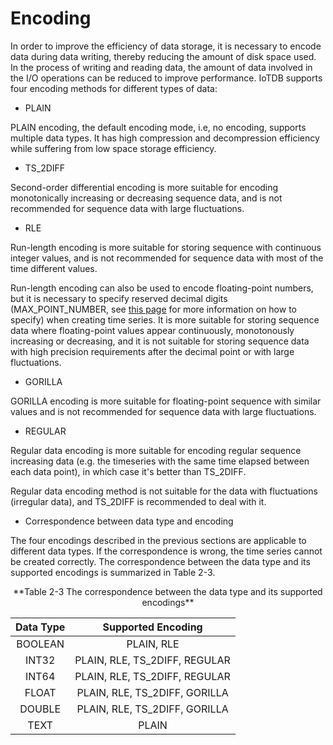 <!--

    Licensed to the Apache Software Foundation (ASF) under one
    or more contributor license agreements.  See the NOTICE file
    distributed with this work for additional information
    regarding copyright ownership.  The ASF licenses this file
    to you under the Apache License, Version 2.0 (the
    "License"); you may not use this file except in compliance
    with the License.  You may obtain a copy of the License at
    
        http://www.apache.org/licenses/LICENSE-2.0
    
    Unless required by applicable law or agreed to in writing,
    software distributed under the License is distributed on an
    "AS IS" BASIS, WITHOUT WARRANTIES OR CONDITIONS OF ANY
    KIND, either express or implied.  See the License for the
    specific language governing permissions and limitations
    under the License.

-->

# Encoding 

In order to improve the efficiency of data storage, it is necessary to encode data during data writing, thereby reducing the amount of disk space used. In the process of writing and reading data, the amount of data involved in the I/O operations can be reduced to improve performance. IoTDB supports four encoding methods for different types of data:

* PLAIN

PLAIN encoding, the default encoding mode, i.e, no encoding, supports multiple data types. It has high compression and decompression efficiency while suffering from low space storage efficiency.

* TS_2DIFF

Second-order differential encoding is more suitable for encoding monotonically increasing or decreasing sequence data, and is not recommended for sequence data with large fluctuations.

* RLE

Run-length encoding is more suitable for storing sequence with continuous integer values, and is not recommended for sequence data with most of the time different values.

Run-length encoding can also be used to encode floating-point numbers, but it is necessary to specify reserved decimal digits (MAX\_POINT\_NUMBER, see [this page](../Operation%20Manual/SQL%20Reference.html) for more information on how to specify) when creating time series. It is more suitable for storing sequence data where floating-point values appear continuously, monotonously increasing or decreasing, and it is not suitable for storing sequence data with high precision requirements after the decimal point or with large fluctuations.

* GORILLA

GORILLA encoding is more suitable for floating-point sequence with similar values and is not recommended for sequence data with large fluctuations.

* REGULAR

Regular data encoding is more suitable for encoding regular sequence increasing data (e.g. the timeseries with the same time elapsed between each data point), in which case it's better than TS_2DIFF.

Regular data encoding method is not suitable for the data with fluctuations (irregular data), and TS_2DIFF is recommended to deal with it.

* Correspondence between data type and encoding

The four encodings described in the previous sections are applicable to different data types. If the correspondence is wrong, the time series cannot be created correctly. The correspondence between the data type and its supported encodings is summarized in Table 2-3.

<center> **Table 2-3 The correspondence between the data type and its supported encodings**

|Data Type	|Supported Encoding|
|:---:|:---:|
|BOOLEAN|	PLAIN, RLE|
|INT32	|PLAIN, RLE, TS_2DIFF, REGULAR|
|INT64	|PLAIN, RLE, TS_2DIFF, REGULAR|
|FLOAT	|PLAIN, RLE, TS_2DIFF, GORILLA|
|DOUBLE	|PLAIN, RLE, TS_2DIFF, GORILLA|
|TEXT	|PLAIN|

</center>
